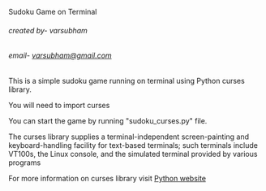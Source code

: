 Sudoku Game on Terminal
###### created by- varsubham
###### email- varsubham@gmail.com


This is a simple sudoku game running on terminal using Python curses library.

You will need to import curses

You can start the game by running "sudoku_curses.py" file.



The curses library supplies a terminal-independent screen-painting and keyboard-handling facility for text-based terminals; such terminals include VT100s, the Linux console, and the simulated terminal provided by various programs

For more information on curses library visit [Python website](https://docs.python.org/3/howto/curses.html)


